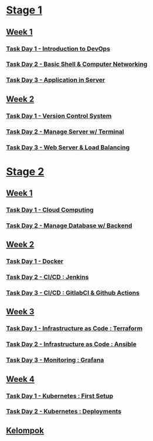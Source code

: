# [Stage 1](https://github.com/wilsonakbar/devops18-dumbways-WilsonAkbar/tree/e5c75e272dc3d89c5db3f56fb4b84049d996f6e6/Stage%201)
  
## [Week 1](https://github.com/wilsonakbar/devops18-dumbways-WilsonAkbar/tree/ea547f92ad9789719377fdfb302e1e45c3bf4ad0/Stage%201/Week%201)
### [Task Day 1 - Introduction to DevOps](https://github.com/wilsonakbar/devops18-dumbways-WilsonAkbar/blob/5c8ea539c58547d17122e86a361453a38b0e60c6/Stage%201/Week%201/Day%201/README.md)
### [Task Day 2 - Basic Shell & Computer Networking](https://github.com/wilsonakbar/devops18-dumbways-WilsonAkbar/blob/5c8ea539c58547d17122e86a361453a38b0e60c6/Stage%201/Week%201/Day%202/README.md)
### [Task Day 3 - Application in Server](https://github.com/wilsonakbar/devops18-dumbways-WilsonAkbar/blob/d9a9408dc7891c3770b84ac4f4cd96c1b8a8ede3/Stage%201/Week%201/Day%203/README.md)
  
## [Week 2](https://github.com/wilsonakbar/devops18-dumbways-WilsonAkbar/tree/0929e843dc127a544949e1213dc32b5709ede0d7/Stage%201/Week%202)
### [Task Day 1 - Version Control System](https://github.com/wilsonakbar/devops18-dumbways-WilsonAkbar/blob/0929e843dc127a544949e1213dc32b5709ede0d7/Stage%201/Week%202/Day%201/README.md)
### [Task Day 2 - Manage Server w/ Terminal](https://github.com/wilsonakbar/devops18-dumbways-WilsonAkbar/blob/0929e843dc127a544949e1213dc32b5709ede0d7/Stage%201/Week%202/Day%202/README.md)
### [Task Day 3 - Web Server & Load Balancing](https://github.com/wilsonakbar/devops18-dumbways-WilsonAkbar/blob/89c6d3a2b723c3bab60a76dfca0ceb0c9b7e0458/Stage%201/Week%202/Day%203/README.md)
  
# [Stage 2](https://github.com/wilsonakbar/devops18-dumbways-WilsonAkbar/tree/e92d02781a94828b23dfd96b3e68a07a2896b555/Stage%202)

## [Week 1](https://github.com/wilsonakbar/Tasks-Dumbways-WilsonAkbar/tree/2ed0179fe32c313d3363993e11f4e37b3547f5a1/Stage%202/Week%201)
### [Task Day 1 - Cloud Computing](https://github.com/wilsonakbar/Tasks-Dumbways-WilsonAkbar/blob/2ed0179fe32c313d3363993e11f4e37b3547f5a1/Stage%202/Week%201/Day%201/install%20server%20IDCH.md)
### [Task Day 2 - Manage Database w/ Backend](https://github.com/wilsonakbar/Tasks-Dumbways-WilsonAkbar/blob/2ed0179fe32c313d3363993e11f4e37b3547f5a1/Stage%202/Week%201/Day%202/Gateway%20NGINX.md)

## [Week 2](https://github.com/wilsonakbar/Tasks-Dumbways-WilsonAkbar/tree/421ca8d8ea71f2fb4ae5471fcfcbac077b10fd3b/Stage%202/Week%202)
### [Task Day 1 - Docker](https://github.com/wilsonakbar/Tasks-Dumbways-WilsonAkbar/blob/e05b8b85a55559c3b40762ea2ef62192f9a1e148/Stage%202/Week%202/Day%201/docker.md)
### [Task Day 2 - CI/CD : Jenkins](https://github.com/wilsonakbar/Tasks-Dumbways-WilsonAkbar/blob/e05b8b85a55559c3b40762ea2ef62192f9a1e148/Stage%202/Week%202/Day%202/Jenkins.md)
### [Task Day 3 - CI/CD : GitlabCI & Github Actions](https://github.com/wilsonakbar/Tasks-Dumbways-WilsonAkbar/blob/3a1d9a0c56ddf5bdb83d0db578edc59105d4975c/Stage%202/Week%202/Day%203/Github%20Actions.md)

## [Week 3](https://github.com/wilsonakbar/Tasks-Dumbways-WilsonAkbar/tree/421ca8d8ea71f2fb4ae5471fcfcbac077b10fd3b/Stage%202/Week%203)
### [Task Day 1 - Infrastructure as Code : Terraform](https://github.com/wilsonakbar/Tasks-Dumbways-WilsonAkbar/blob/3a1d9a0c56ddf5bdb83d0db578edc59105d4975c/Stage%202/Week%203/Day%201/Terraform.md)
### [Task Day 2 - Infrastructure as Code : Ansible](https://github.com/wilsonakbar/Tasks-Dumbways-WilsonAkbar/blob/3a1d9a0c56ddf5bdb83d0db578edc59105d4975c/Stage%202/Week%203/Day%202/Ansible.md)
### [Task Day 3 - Monitoring : Grafana](https://github.com/wilsonakbar/Tasks-Dumbways-WilsonAkbar/blob/3a1d9a0c56ddf5bdb83d0db578edc59105d4975c/Stage%202/Week%203/Day%203/Monitoring.md)

## [Week 4](https://github.com/wilsonakbar/Tasks-Dumbways-WilsonAkbar/tree/421ca8d8ea71f2fb4ae5471fcfcbac077b10fd3b/Stage%202/Week%204)
### [Task Day 1 - Kubernetes : First Setup](https://github.com/wilsonakbar/Tasks-Dumbways-WilsonAkbar/blob/439e4d3191948a4d4db8b9b91e38ce931012464f/Stage%202/Week%204/Day%201/Kubernetes.md)
### [Task Day 2 - Kubernetes : Deployments](https://github.com/wilsonakbar/Tasks-Dumbways-WilsonAkbar/blob/d1f74f25aa1f4f815bde64d352500226efb0ea1a/Stage%202/Week%204/Day%202/deploy.md)

## [Kelompok](https://github.com/wilsonakbar/Tasks-Dumbways-WilsonAkbar/blob/e432242f98d8c761809e81ef3b00a3a899cd8d6f/Kelompok.md)
